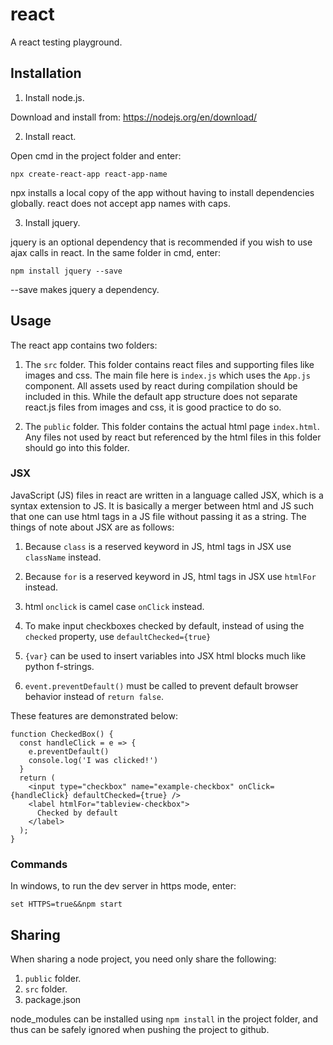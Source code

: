 # react

A react testing playground.

## Installation

1. Install node.js.

Download and install from: https://nodejs.org/en/download/

2. Install react.

Open cmd in the project folder and enter:

```
npx create-react-app react-app-name
```

npx installs a local copy of the app without having to install dependencies globally. react does not accept app names with caps.

3. Install jquery.

jquery is an optional dependency that is recommended if you wish to use ajax calls in react. In the same folder in cmd, enter:

```
npm install jquery --save
```

--save makes jquery a dependency.

## Usage

The react app contains two folders:

1. The `src` folder.
This folder contains react files and supporting files like images and css. The main file here is `index.js` which uses the `App.js` component. All assets used by react during compilation should be included in this. While the default app structure does not separate react.js files from images and css, it is good practice to do so.

2. The `public` folder.
This folder contains the actual html page `index.html`. Any files not used by react but referenced by the html files in this folder should go into this folder.

### JSX

JavaScript (JS) files in react are written in a language called JSX, which is a syntax extension to JS. It is basically a merger between html and JS such that one can use html tags in a JS file without passing it as a string. The things of note about JSX are as follows:

1. Because `class` is a reserved keyword in JS, html tags in JSX use `className` instead.

2. Because `for` is a reserved keyword in JS, html tags in JSX use `htmlFor` instead.

3. html `onclick` is camel case `onClick` instead.

4. To make input checkboxes checked by default, instead of using the `checked` property, use `defaultChecked={true}`

5. `{var}` can be used to insert variables into JSX html blocks much like python f-strings.

6. `event.preventDefault()` must be called to prevent default browser behavior instead of `return false`.

These features are demonstrated below:

```
function CheckedBox() {
  const handleClick = e => {
    e.preventDefault()
    console.log('I was clicked!')
  }
  return (
    <input type="checkbox" name="example-checkbox" onClick={handleClick} defaultChecked={true} />
    <label htmlFor="tableview-checkbox">
      Checked by default
    </label>
  );
}
```

### Commands

In windows, to run the dev server in https mode, enter:

```
set HTTPS=true&&npm start
```

## Sharing

When sharing a node project, you need only share the following:
1. `public` folder.
2. `src` folder.
3. package.json

node_modules can be installed using `npm install` in the project folder, and thus can be safely ignored when pushing the project to github.
